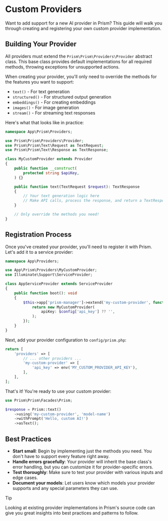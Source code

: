 # Custom Providers

Want to add support for a new AI provider in Prism? This guide will walk you through creating and registering your own custom provider implementation.

## Building Your Provider

All providers must extend the `Prism\Prism\Providers\Provider` abstract class. This base class provides default implementations for all required methods, throwing exceptions for unsupported actions.

When creating your provider, you'll only need to override the methods for the features you want to support:
- `text()` - For text generation
- `structured()` - For structured output generation
- `embeddings()` - For creating embeddings
- `images()` - For image generation
- `stream()` - For streaming text responses

Here's what that looks like in practice:

```php
namespace App\Prism\Providers;

use Prism\Prism\Providers\Provider;
use Prism\Prism\Text\Request as TextRequest;
use Prism\Prism\Text\Response as TextResponse;

class MyCustomProvider extends Provider
{
    public function __construct(
        protected string $apiKey,
    ) {}

    public function text(TextRequest $request): TextResponse
    {
        // Your text generation logic here
        // Make API calls, process the response, and return a TextResponse
    }

    // Only override the methods you need!
}
```

## Registration Process

Once you've created your provider, you'll need to register it with Prism. Let's add it to a service provider:

```php
namespace App\Providers;

use App\Prism\Providers\MyCustomProvider;
use Illuminate\Support\ServiceProvider;

class AppServiceProvider extends ServiceProvider
{
    public function boot(): void
    {
        $this->app['prism-manager']->extend('my-custom-provider', function ($app, $config) {
            return new MyCustomProvider(
                apiKey: $config['api_key'] ?? '',
            );
        });
    }
}
```

Next, add your provider configuration to `config/prism.php`:

```php
return [
    'providers' => [
        // ... other providers ...
        'my-custom-provider' => [
            'api_key' => env('MY_CUSTOM_PROVIDER_API_KEY'),
        ],
    ],
];
```

That's it! You're ready to use your custom provider:

```php
use Prism\Prism\Facades\Prism;

$response = Prism::text()
    ->using('my-custom-provider', 'model-name')
    ->withPrompt('Hello, custom AI!')
    ->asText();
```

## Best Practices

- **Start small**: Begin by implementing just the methods you need. You don't have to support every feature right away.
- **Handle errors gracefully**: Your provider will inherit the base class's error handling, but you can customize it for provider-specific errors.
- **Test thoroughly**: Make sure to test your provider with various inputs and edge cases.
- **Document your models**: Let users know which models your provider supports and any special parameters they can use.

> [!TIP]
> Looking at existing provider implementations in Prism's source code can give you great insights into best practices and patterns to follow.
